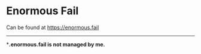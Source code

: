 # Enormous Fail
Can be found at https://enormous.fail

---
***.enormous.fail is not managed by me.**
